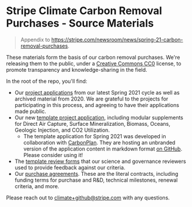 # Stripe Climate Carbon Removal Purchases - Source Materials

> Appendix to https://stripe.com/newsroom/news/spring-21-carbon-removal-purchases.

These materials form the basis of our carbon removal purchases. We're releasing them to the public, under a [Creative Commons CC0](https://creativecommons.org/publicdomain/zero/1.0/) license, to promote transparency and knowledge-sharing in the field. 

In the root of the repo, you'll find:

- Our [project applications](./Project%20Applications/Spring2021) from our latest Spring 2021 cycle as well as archived material from 2020. We are grateful to the projects for participating in this process, and agreeing to have their applications made public.
- Our new [template project application](./TEMPLATE%20Project%20Application/Spring2021), including modular supplements for Direct Air Capture, Surface Mineralization, Biomass, Oceans, Geologic Injection, and CO2 Utilization.
     - The template application for Spring 2021 was developed in collaboration with [CarbonPlan](https://carbonplan.org). They are hosting an unbranded version of the application content in markdown format [on GitHub](https://github.com/carbonplan/carbon-removal-application). Please consider using it! 
- The [template review forms](./TEMPLATE%20Expert%20Review%20Forms/Spring2021) that our science and governance reviewers used to provide feedback against our criteria.
- Our [purchase agreements](./Purchase%20Agreements/Spring2021). These are the literal contracts, including funding terms for purchase and R&D, technical milestones, renewal criteria, and more.
 
Please reach out to climate+github@stripe.com with any questions. 
